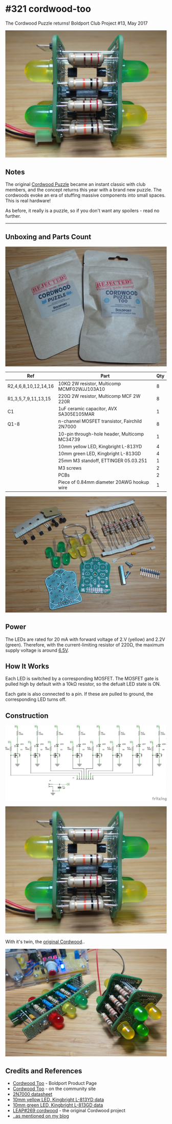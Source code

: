 # #321 cordwood-too

The Cordwood Puzzle returns! Boldport Club Project #13, May 2017

![Build](./assets/cordwood-too_build.jpg?raw=true)

## Notes

The original [Cordwood Puzzle](../cordwood) became an instant classic with club members, and the concept returns this year with a brand new puzzle.
The cordwoods evoke an era of stuffing massive components into small spaces. This is real hardware!

As before, it really is a puzzle, so if you don't want any spoilers - read no further.

---

## Unboxing and Parts Count

![kit1](./assets/kit1.jpg?raw=true)

| Ref                  | Part                                         | Qty |
|----------------------|----------------------------------------------|-----|
| R2,4,6,8,10,12,14,16 | 10KΩ 2W resistor, Multicomp MCMF02WJJ103A10  |  8  |
| R1,3,5,7,9,11,13,15  | 220Ω 2W resistor, Multicomp MCF 2W 220R      |  8  |
| C1                   | 1uF ceramic capacitor, AVX SA305E105MAR      |  1  |
| Q1-8                 | n-channel MOSFET transistor, Fairchild 2N7000|  8  |
|                      | 10-pin through-hole header, Multicomp MC34739|  1  |
|                      | 10mm yellow LED, Kingbright L-813YD          |  4  |
|                      | 10mm green LED, Kingbright L-813GD           |  4  |
|                      | 25mm M3 standoff, ETTINGER 05.03.251         |  1  |
|                      | M3 screws                                    |  2  |
|                      | PCBs                                         |  2  |
|                      | Piece of 0.84mm diameter 20AWG hookup wire   |  1  |

![kit2](./assets/kit2.jpg?raw=true)

## Power

The LEDs are rated for 20 mA with forward voltage of 2.V (yellow) and 2.2V (green).
Therefore, with the current-limiting resistor of 220Ω, the maximum supply voltage is around
[6.5V](https://www.wolframalpha.com/input/?i=2.1V+%2B+20mA+*+220%CE%A9).

## How It Works

Each LED is switched by a corresponding MOSFET.
The MOSFET gate is pulled high by default with a 10kΩ resistor, so the defualt LED state is ON.

Each gate is also connected to a pin. If these are pulled to ground, the corresponding LED turns off.

## Construction

![Schematic](./assets/cordwood-too_schematic.jpg?raw=true)

![Build](./assets/cordwood-too_build.jpg?raw=true)

With it's twin, the [original Cordwood](../cordwood)..

![cordwood-too_twins](./assets/cordwood-too_twins.jpg?raw=true)

## Credits and References

* [Cordwood Too](https://www.boldport.com/products/cordwood-puzzle-too/) - Boldport Product Page
* [Cordwood Too](http://community.boldport.club/projects/p13-cordwood-too/) - on the community site
* [2N7000 datasheet](https://www.futurlec.com/Transistors/2N7000.shtml)
* [10mm yellow LED, Kingbright L-813YD data](http://uk.farnell.com/1142474)
* [10mm green LED, Kingbright L-813GD data](http://uk.farnell.com/1142462)
* [LEAP#269 cordwood](../cordwood) - the original Cordwood project
* [..as mentioned on my blog](https://blog.tardate.com/2017/06/leap321-boldportclub-cordwood-too.html)

